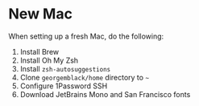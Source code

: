 # New Mac

When setting up a fresh Mac, do the following:

1. Install Brew
2. Install Oh My Zsh
3. Install `zsh-autosuggestions`
4. Clone `georgemblack/home` directory to `~`
5. Configure 1Password SSH
6. Download JetBrains Mono and San Francisco fonts